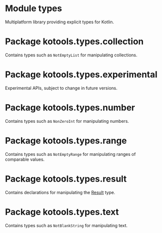 # Module types

Multiplatform library providing explicit types for Kotlin.

# Package kotools.types.collection

Contains types such as `NotEmptyList` for manipulating collections.

# Package kotools.types.experimental

Experimental APIs, subject to change in future versions.

# Package kotools.types.number

Contains types such as `NonZeroInt` for manipulating numbers.

# Package kotools.types.range

Contains types such as `NotEmptyRange` for manipulating ranges of comparable
values.

# Package kotools.types.result

Contains declarations for manipulating the [Result][kotlin.Result] type.

[kotlin.Result]: https://kotlinlang.org/api/latest/jvm/stdlib/kotlin/-result/

# Package kotools.types.text

Contains types such as `NotBlankString` for manipulating text.

